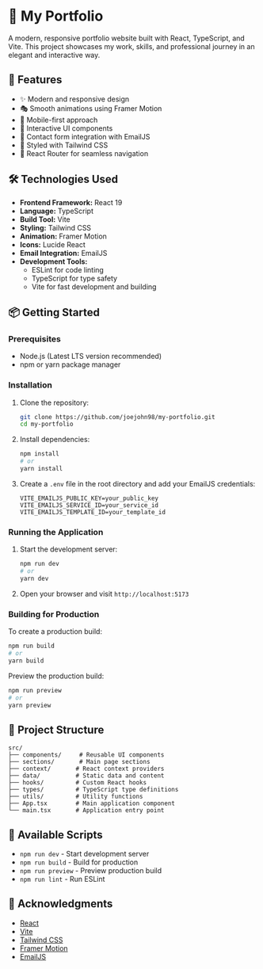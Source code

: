 # 🎨 My Portfolio

A modern, responsive portfolio website built with React, TypeScript, and Vite. This project showcases my work, skills, and professional journey in an elegant and interactive way.

## 🚀 Features

- ✨ Modern and responsive design
- 🎭 Smooth animations using Framer Motion
- 📱 Mobile-first approach
- 🎯 Interactive UI components
- 📧 Contact form integration with EmailJS
- 🎨 Styled with Tailwind CSS
- 🔄 React Router for seamless navigation

## 🛠️ Technologies Used

- **Frontend Framework:** React 19
- **Language:** TypeScript
- **Build Tool:** Vite
- **Styling:** Tailwind CSS
- **Animation:** Framer Motion
- **Icons:** Lucide React
- **Email Integration:** EmailJS
- **Development Tools:**
  - ESLint for code linting
  - TypeScript for type safety
  - Vite for fast development and building

## 📦 Getting Started

### Prerequisites

- Node.js (Latest LTS version recommended)
- npm or yarn package manager

### Installation

1. Clone the repository:

   ```bash
   git clone https://github.com/joejohn98/my-portfolio.git
   cd my-portfolio
   ```

2. Install dependencies:

   ```bash
   npm install
   # or
   yarn install
   ```

3. Create a `.env` file in the root directory and add your EmailJS credentials:
   ```
   VITE_EMAILJS_PUBLIC_KEY=your_public_key
   VITE_EMAILJS_SERVICE_ID=your_service_id
   VITE_EMAILJS_TEMPLATE_ID=your_template_id
   ```

### Running the Application

1. Start the development server:

   ```bash
   npm run dev
   # or
   yarn dev
   ```

2. Open your browser and visit `http://localhost:5173`

### Building for Production

To create a production build:

```bash
npm run build
# or
yarn build
```

Preview the production build:

```bash
npm run preview
# or
yarn preview
```

## 📁 Project Structure

```
src/
├── components/     # Reusable UI components
├── sections/       # Main page sections
├── context/       # React context providers
├── data/          # Static data and content
├── hooks/         # Custom React hooks
├── types/         # TypeScript type definitions
├── utils/         # Utility functions
├── App.tsx        # Main application component
└── main.tsx       # Application entry point
```

## 🧪 Available Scripts

- `npm run dev` - Start development server
- `npm run build` - Build for production
- `npm run preview` - Preview production build
- `npm run lint` - Run ESLint


## 🙏 Acknowledgments

- [React](https://reactjs.org/)
- [Vite](https://vitejs.dev/)
- [Tailwind CSS](https://tailwindcss.com/)
- [Framer Motion](https://www.framer.com/motion/)
- [EmailJS](https://www.emailjs.com/)
